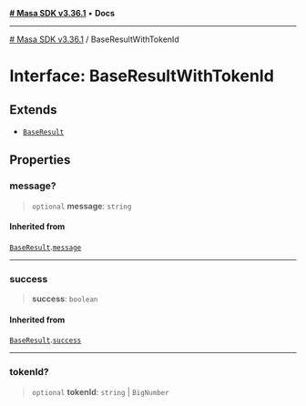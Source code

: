 [**# Masa SDK v3.36.1**](../README.md) • **Docs**

***

[# Masa SDK v3.36.1](../globals.md) / BaseResultWithTokenId

# Interface: BaseResultWithTokenId

## Extends

- [`BaseResult`](BaseResult.md)

## Properties

### message?

> `optional` **message**: `string`

#### Inherited from

[`BaseResult`](BaseResult.md).[`message`](BaseResult.md#message)

***

### success

> **success**: `boolean`

#### Inherited from

[`BaseResult`](BaseResult.md).[`success`](BaseResult.md#success)

***

### tokenId?

> `optional` **tokenId**: `string` \| `BigNumber`
